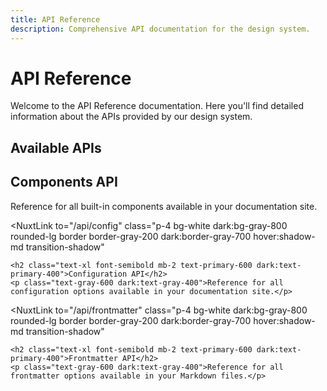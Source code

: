 ```yaml
---
title: API Reference
description: Comprehensive API documentation for the design system.
---
```


# API Reference

Welcome to the API Reference documentation. Here you'll find detailed information about the APIs provided by our design system.

## Available APIs

<div class="grid md:grid-cols-2 gap-6 mt-8">
  <NuxtLink 
    to="/api/components" 
    class="p-4 bg-white dark:bg-gray-800 rounded-lg border border-gray-200 dark:border-gray-700 hover:shadow-md transition-shadow"
  >
    <h2 class="text-xl font-semibold mb-2 text-primary-600 dark:text-primary-400">Components API</h2>
    <p class="text-gray-600 dark:text-gray-400">Reference for all built-in components available in your documentation site.</p>
  </NuxtLink>
  
  <NuxtLink 
    to="/api/config" 
    class="p-4 bg-white dark:bg-gray-800 rounded-lg border border-gray-200 dark:border-gray-700 hover:shadow-md transition-shadow"
  >
    <h2 class="text-xl font-semibold mb-2 text-primary-600 dark:text-primary-400">Configuration API</h2>
    <p class="text-gray-600 dark:text-gray-400">Reference for all configuration options available in your documentation site.</p>
  </NuxtLink>
  
  <NuxtLink 
    to="/api/frontmatter" 
    class="p-4 bg-white dark:bg-gray-800 rounded-lg border border-gray-200 dark:border-gray-700 hover:shadow-md transition-shadow"
  >
    <h2 class="text-xl font-semibold mb-2 text-primary-600 dark:text-primary-400">Frontmatter API</h2>
    <p class="text-gray-600 dark:text-gray-400">Reference for all frontmatter options available in your Markdown files.</p>
  </NuxtLink>
</div>